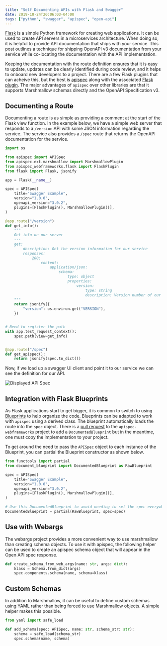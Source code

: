 ```yaml
---
title: "Self Documenting APIs with Flask and Swagger"
date: 2019-10-24T20:06:03-04:00
tags: ["python", "swagger", "apispec", "open-api"]
---
```

[Flask](https://palletsprojects.com/p/flask/) is a simple Python framework for creating web applications. It can be used to create API servers in a microservices architecture. When doing so, it is helpful to provide API documentation that ships with your service. This post outlines a technique for shipping OpenAPI v3 documentation from your service while co-locating the documentation with the API implementation.

Keeping the documentation with the route definition ensures that it is easy to update, updates can be clearly identified during code review, and it helps to onboard new developers to a project. There are a few Flask plugins that can acheive this, but the best is [apispec](https://github.com/marshmallow-code/apispec)
along with the associated [Flask plugin](https://github.com/marshmallow-code/apispec-webframeworks).
The major advantages of `apispec` over other libraries are that it supports Marshmallow schemas directly and the OpenAPI Specification v3.

## Documenting a Route

Documenting a route is as simple as providing a comment at the start of the Flask view function. In the example below, we have a simple web server that responds to a `/version` API with some JSON information regarding the service. The service also provides a `/spec` route that returns the OpenAPI documentation for the service.

```python
import os

from apispec import APISpec
from apispec.ext.marshmallow import MarshmallowPlugin
from apispec_webframeworks.flask import FlaskPlugin
from flask import Flask, jsonify

app = Flask(__name__)

spec = APISpec(
    title="Swagger Example",
    version="1.0.0",
    openapi_version="3.0.2",
    plugins=[FlaskPlugin(), MarshmallowPlugin()],
)

@app.route("/version")
def get_info():
    """
    Get info on our server
    ---
    get:
        description: Get the version information for our service
        responses:
            200:
                content:
                    application/json:
                        schema:
                            type: object
                            properties:
                                version:
                                    type: string
                                    description: Version number of our service
    """
    return jsonify({
        "version": os.environ.get("VERSION"),
    })


# Need to register the path
with app.test_request_context():
    spec.path(view=get_info)


@app.route("/spec")
def get_apispec():
    return jsonify(spec.to_dict())
```

Now, if we load up a swagger UI client and point it to our service we can see the definition for our API.

![Displayed API Spec](/img/swagger.png)

## Integration with Flask Blueprints

As Flask applications start to get bigger, it is common to switch to using [Blueprints](https://flask.palletsprojects.com/en/1.1.x/blueprints/) to help organize the code. Blueprints can be adapted to work with `apispec` using a derived class. The blueprint automatically loads the route into the `spec` object. There is a [pull request](https://github.com/marshmallow-code/apispec-webframeworks/pull/27) to the `apispec-webframeworks` project to add a `DocumentedBlueprint` but in the meantime, one must copy the implementation to your project. 

To get around the need to pass the `APISpec` object to each instance of the Blueprint, you can partial the Blueprint constructor as shown below.

```python
from functools import partial
from document_blueprint import DocumentedBlueprint as RawBlueprint

spec = APISpec(
    title="Swagger Example",
    version="1.0.0",
    openapi_version="3.0.2",
    plugins=[FlaskPlugin(), MarshmallowPlugin()],
)

# Use this DocumentedBlueprint to avoid needing to set the spec everywhere
DocumentedBlueprint = partial(RawBlueprint, spec=spec)
```

## Use with Webargs

The webargs project provides a more convenient way to use marshmallow than creating schema objects. To use it with apispec, the following helper can be used to create an apispec schema object that will appear in the Open API spec response.

```python
def create_schema_from_web_args(name: str, args: dict):
    klass = Schema.from_dict(args)
    spec.components.schema(name, schema=klass)
```

## Custom Schemas

In addition to Marshmallow, it can be useful to define custom schemas using YAML rather than being forced to use Marshmallow objects. A simple helper makes this possible.

```python
from yaml import safe_load

def add_schema(spec: APISpec, name: str, schema_str: str):
    schema = safe_load(schema_str)
    spec.schema(name, schema)
```
